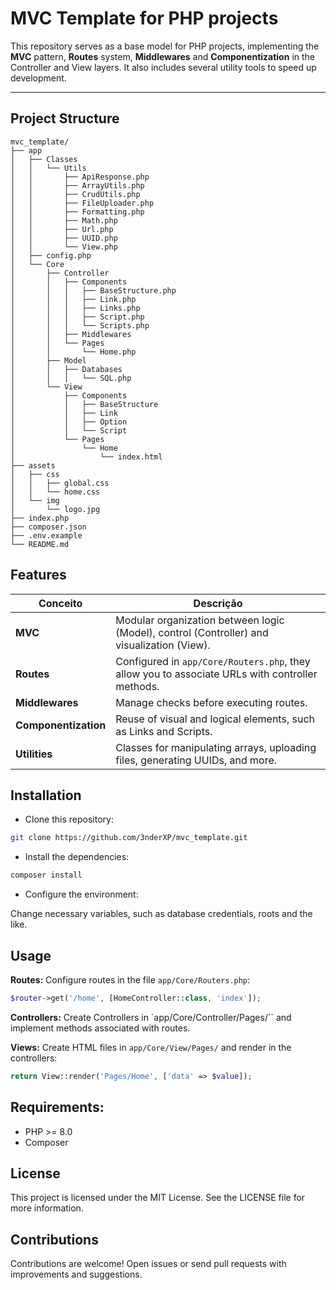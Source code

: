 # MVC Template for PHP projects

This repository serves as a base model for PHP projects, implementing the **MVC** pattern, **Routes** system, **Middlewares** and **Componentization** in the Controller and View layers. It also includes several utility tools to speed up development.

---

## Project Structure

```plaintext
mvc_template/
├── app
│   ├── Classes
│   │   └── Utils
│   │       ├── ApiResponse.php
│   │       ├── ArrayUtils.php
│   │       ├── CrudUtils.php
│   │       ├── FileUploader.php
│   │       ├── Formatting.php
│   │       ├── Math.php
│   │       ├── Url.php
│   │       ├── UUID.php
│   │       └── View.php
│   ├── config.php
│   └── Core
│       ├── Controller
│       │   ├── Components
│       │   │   ├── BaseStructure.php
│       │   │   ├── Link.php
│       │   │   ├── Links.php
│       │   │   ├── Script.php
│       │   │   └── Scripts.php
│       │   ├── Middlewares
│       │   └── Pages
│       │       └── Home.php
│       ├── Model
│       │   ├── Databases
│       │   │   └── SQL.php
│       └── View
│           ├── Components
│           │   ├── BaseStructure
│           │   ├── Link
│           │   ├── Option
│           │   └── Script
│           └── Pages
│               └── Home
│                   └── index.html
├── assets
│   ├── css
│   │   ├── global.css
│   │   └── home.css
│   └── img
│       └── logo.jpg
├── index.php
├── composer.json
├── .env.example
└── README.md
```

## Features


| Conceito            | Descrição                                                                 |
|---------------------|---------------------------------------------------------------------------|
| **MVC**             | Modular organization between logic (Model), control (Controller) and visualization (View). |
| **Routes**          | Configured in `app/Core/Routers.php`, they allow you to associate URLs with controller methods. |
| **Middlewares**     | Manage checks before executing routes. |
| **Componentization** | Reuse of visual and logical elements, such as Links and Scripts. |
| **Utilities** | Classes for manipulating arrays, uploading files, generating UUIDs, and more. |


## Installation

- Clone this repository:

```bash
git clone https://github.com/3nderXP/mvc_template.git
```

- Install the dependencies:

```bash
composer install
```

- Configure the environment:

Change necessary variables, such as database credentials, roots and the like.

## Usage

**Routes:** Configure routes in the file `app/Core/Routers.php`:
```php
$router->get('/home', [HomeController::class, 'index']);
```

**Controllers:** Create Controllers in `app/Core/Controller/Pages/`` and implement methods associated with routes.

**Views:** Create HTML files in `app/Core/View/Pages/` and render in the controllers:

```php
return View::render('Pages/Home', ['data' => $value]);
```

## Requirements:
- PHP >= 8.0
- Composer

## License
This project is licensed under the MIT License. See the LICENSE file for more information.

## Contributions
Contributions are welcome! Open issues or send pull requests with improvements and suggestions.
